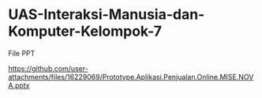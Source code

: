 # UAS-Interaksi-Manusia-dan-Komputer-Kelompok-7

File PPT

https://github.com/user-attachments/files/16229069/Prototype.Aplikasi.Penjualan.Online.MISE.NOVA.pptx
